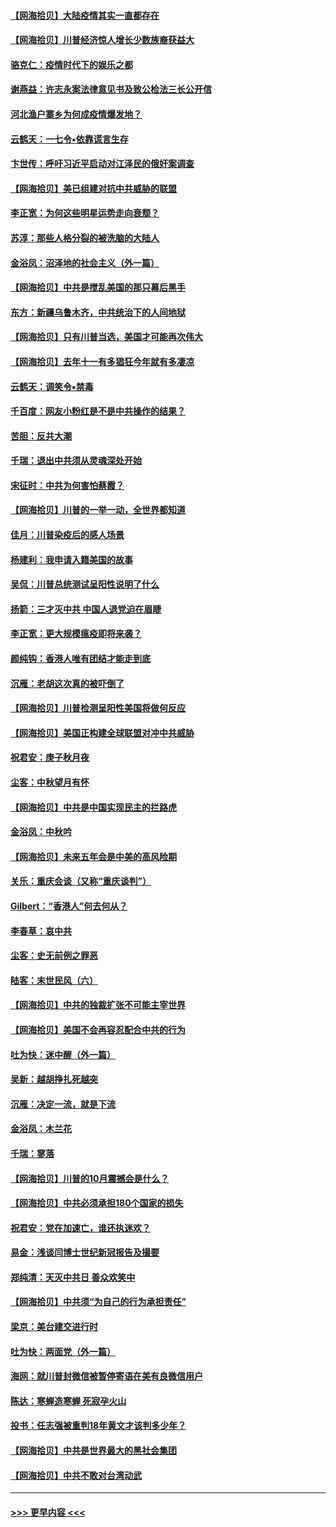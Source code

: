 #### [【网海拾贝】大陆疫情其实一直都存在](../pages/nsc993/n12473948.md?t=10142251) 
#### [【网海拾贝】川普经济惊人增长少数族裔获益大](../pages/nsc993/n12471565.md?t=10142251) 
#### [骆克仁：疫情时代下的娱乐之都](../pages/nsc993/n12471312.md?t=10142251) 
#### [谢燕益：许志永案法律意见书及致公检法三长公开信](../pages/nsc993/n12470870.md?t=10142251) 
#### [河北渔户寨乡为何成疫情爆发地？](../pages/nsc993/n12464936.md?t=10142251) 
#### [云鹤天：一七令▪依靠谎言生存](../pages/nsc993/n12470034.md?t=10142251) 
#### [卞世传：呼吁习近平启动对江泽民的俄奸案调查](../pages/nsc993/n12469722.md?t=10142251) 
#### [【网海拾贝】美已组建对抗中共威胁的联盟](../pages/nsc993/n12469018.md?t=10142251) 
#### [李正宽：为何这些明星运势走向衰颓？](../pages/nsc993/n12468730.md?t=10142251) 
#### [苏淳：那些人格分裂的被洗脑的大陆人](../pages/nsc993/n12467858.md?t=10142251) 
#### [金浴凤：沼泽地的社会主义（外一篇）](../pages/nsc993/n12467792.md?t=10142251) 
#### [【网海拾贝】中共是搅乱美国的那只幕后黑手](../pages/nsc993/n12467700.md?t=10142251) 
#### [东方：新疆乌鲁木齐，中共统治下的人间地狱](../pages/nsc993/n12466075.md?t=10142251) 
#### [【网海拾贝】只有川普当选，美国才可能再次伟大](../pages/nsc993/n12466013.md?t=10142251) 
#### [【网海拾贝】去年十一有多猖狂今年就有多凄凉](../pages/nsc993/n12463649.md?t=10142251) 
#### [云鹤天：调笑令▪禁毒](../pages/nsc993/n12462975.md?t=10142251) 
#### [千百度：网友小粉红是不是中共操作的结果？](../pages/nsc993/n12461025.md?t=10142251) 
#### [苦胆：反共大潮](../pages/nsc993/n12459469.md?t=10142251) 
#### [千瑞：退出中共须从灵魂深处开始](../pages/nsc993/n12459437.md?t=10142251) 
#### [宋征时：中共为何害怕蔡霞？](../pages/nsc993/n12459097.md?t=10142251) 
#### [【网海拾贝】川普的一举一动，全世界都知道](../pages/nsc993/n12458825.md?t=10142251) 
#### [佳月：川普染疫后的感人场景](../pages/nsc993/n12456994.md?t=10142251) 
#### [杨建利：我申请入籍美国的故事](../pages/nsc993/n12455635.md?t=10142251) 
#### [吴侃：川普总统测试呈阳性说明了什么](../pages/nsc993/n12451869.md?t=10142251) 
#### [扬箭：三才灭中共 中国人退党迫在眉睫](../pages/nsc993/n12451842.md?t=10142251) 
#### [李正宽：更大规模瘟疫即将来袭？](../pages/nsc993/n12451455.md?t=10142251) 
#### [颜纯钩：香港人唯有团结才能走到底](../pages/nsc993/n12450870.md?t=10142251) 
#### [沉雁：老胡这次真的被吓倒了](../pages/nsc993/n12449796.md?t=10142251) 
#### [【网海拾贝】川普检测呈阳性美国将做何反应](../pages/nsc993/n12449042.md?t=10142251) 
#### [【网海拾贝】美国正构建全球联盟对冲中共威胁](../pages/nsc993/n12446580.md?t=10142251) 
#### [祝君安：庚子秋月夜](../pages/nsc993/n12445870.md?t=10142251) 
#### [尘客：中秋望月有怀](../pages/nsc993/n12444632.md?t=10142251) 
#### [【网海拾贝】中共是中国实现民主的拦路虎](../pages/nsc993/n12443573.md?t=10142251) 
#### [金浴凤：中秋吟](../pages/nsc993/n12441773.md?t=10142251) 
#### [【网海拾贝】未来五年会是中美的高风险期](../pages/nsc993/n12440760.md?t=10142251) 
#### [关乐：重庆会谈（又称“重庆谈判”）](../pages/nsc993/n12437525.md?t=10142251) 
#### [Gilbert：“香港人”何去何从？](../pages/nsc993/n12435894.md?t=10142251) 
#### [李春草：哀中共](../pages/nsc993/n12435874.md?t=10142251) 
#### [尘客：史无前例之罪恶](../pages/nsc993/n12435762.md?t=10142251) 
#### [陆客：末世民风（六）](../pages/nsc993/n12435354.md?t=10142251) 
#### [【网海拾贝】中共的独裁扩张不可能主宰世界](../pages/nsc993/n12435151.md?t=10142251) 
#### [【网海拾贝】美国不会再容忍配合中共的行为](../pages/nsc993/n12433808.md?t=10142251) 
#### [吐为快：迷中醒（外一篇）](../pages/nsc993/n12433585.md?t=10142251) 
#### [吴新：越胡挣扎死越突](../pages/nsc993/n12433562.md?t=10142251) 
#### [沉雁：决定一流，就是下流](../pages/nsc993/n12432128.md?t=10142251) 
#### [金浴凤：木兰花](../pages/nsc993/n12432124.md?t=10142251) 
#### [千瑞：寥落](../pages/nsc993/n12432071.md?t=10142251) 
#### [【网海拾贝】川普的10月震撼会是什么？](../pages/nsc993/n12431624.md?t=10142251) 
#### [【网海拾贝】中共必须承担180个国家的损失](../pages/nsc993/n12428893.md?t=10142251) 
#### [祝君安：党在加速亡，谁还执迷欢？](../pages/nsc993/n12428652.md?t=10142251) 
#### [易金：浅谈闫博士世纪新冠报告及撮要](../pages/nsc993/n12426822.md?t=10142251) 
#### [郑纯清：天灭中共日 善众欢笑中](../pages/nsc993/n12426784.md?t=10142251) 
#### [【网海拾贝】中共须“为自己的行为承担责任”](../pages/nsc993/n12426067.md?t=10142251) 
#### [梁京：美台建交进行时](../pages/nsc993/n12424066.md?t=10142251) 
#### [吐为快：两面党（外一篇）](../pages/nsc993/n12424043.md?t=10142251) 
#### [海网：就川普封微信被暂停寄语在美有良微信用户](../pages/nsc993/n12424021.md?t=10142251) 
#### [陈达：寒蝉造寒蝉 死寂孕火山](../pages/nsc993/n12423958.md?t=10142251) 
#### [投书：任志强被重判18年黄文才该判多少年？](../pages/nsc993/n12423672.md?t=10142251) 
#### [【网海拾贝】中共是世界最大的黑社会集团](../pages/nsc993/n12423543.md?t=10142251) 
#### [【网海拾贝】中共不敢对台湾动武](../pages/nsc993/n12421418.md?t=10142251) 

----
#### [ >>> 更早内容 <<< ](../indexes/nsc993-earlier.md)
